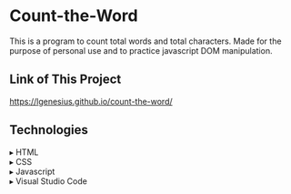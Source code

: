 # Count-the-Word
This is a program to count total words and total characters. Made for the purpose of personal use and to practice javascript DOM manipulation.

## Link of This Project
https://lgenesius.github.io/count-the-word/

## Technologies
▸ HTML<br>
▸ CSS<br>
▸ Javascript<br>
▸ Visual Studio Code
